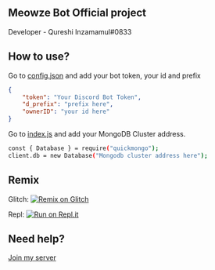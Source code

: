 ## Meowze Bot Official project


Developer - Qureshi Inzamamul#0833

## How to use?

Go to [config.json](https://github.com/InzamamulQureshi/meowze/blob/master/config.json) and add your bot token, your id and prefix
```json
{
    "token": "Your Discord Bot Token",
    "d_prefix": "prefix here",
    "ownerID": "your id here"
}
```

Go to [index.js](https://github.com/InzamamulQureshi/meowze/blob/master/index.js) and add your MongoDB Cluster address.
```bash
const { Database } = require("quickmongo");
client.db = new Database("Mongodb cluster address here");
```

## Remix

Glitch: [![Remix on Glitch](https://cdn.glitch.com/2703baf2-b643-4da7-ab91-7ee2a2d00b5b%2Fremix-button.svg)](https://glitch.com/edit/#!/import/github/InzamamulQureshi/meowze)

Repl: [![Run on Repl.it](https://repl.it/badge/github/HELLMAKER0001/Alt-Detector)](https://repl.it/github/InzamamulQureshi/meowze)

## Need help?
[Join my server](https://bit.ly/FantasyCommunity)
